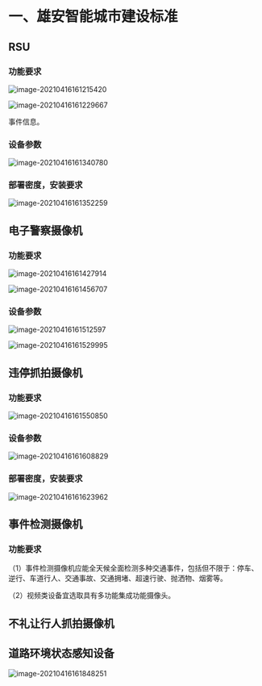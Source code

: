 # 一、雄安智能城市建设标准

## RSU

### 功能要求

![image-20210416161215420](https://gitee.com/AiShiYuShiJiePingXing/img/raw/master/img/image-20210416161215420.png)

![image-20210416161229667](https://gitee.com/AiShiYuShiJiePingXing/img/raw/master/img/image-20210416161229667.png)

事件信息。

### 设备参数

![image-20210416161340780](https://gitee.com/AiShiYuShiJiePingXing/img/raw/master/img/image-20210416161340780.png)

### 部署密度，安装要求

![image-20210416161352259](https://gitee.com/AiShiYuShiJiePingXing/img/raw/master/img/image-20210416161352259.png)

## 电子警察摄像机

### 功能要求

![image-20210416161427914](https://gitee.com/AiShiYuShiJiePingXing/img/raw/master/img/image-20210416161427914.png)

![image-20210416161456707](https://gitee.com/AiShiYuShiJiePingXing/img/raw/master/img/image-20210416161456707.png)

### 设备参数

![image-20210416161512597](https://gitee.com/AiShiYuShiJiePingXing/img/raw/master/img/image-20210416161512597.png)

![image-20210416161529995](https://gitee.com/AiShiYuShiJiePingXing/img/raw/master/img/image-20210416161529995.png)

## 违停抓拍摄像机

### 功能要求

![image-20210416161550850](https://gitee.com/AiShiYuShiJiePingXing/img/raw/master/img/image-20210416161550850.png)

### 设备参数

![image-20210416161608829](https://gitee.com/AiShiYuShiJiePingXing/img/raw/master/img/image-20210416161608829.png)

### 部署密度，安装要求

![image-20210416161623962](https://gitee.com/AiShiYuShiJiePingXing/img/raw/master/img/image-20210416161623962.png)

## 事件检测摄像机

### 功能要求

（1）事件检测摄像机应能全天候全面检测多种交通事件，包括但不限于：停车、逆行、车道行人、交通事故、交通拥堵、超速行驶、抛洒物、烟雾等。

（2）视频类设备宜选取具有多功能集成功能摄像头。

## 不礼让行人抓拍摄像机



## 道路环境状态感知设备

![image-20210416161848251](https://gitee.com/AiShiYuShiJiePingXing/img/raw/master/img/image-20210416161848251.png)